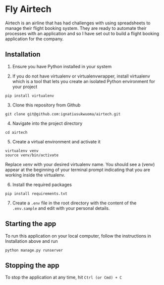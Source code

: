 # Fly Airtech

Airtech is an airline that has had challenges with using spreadsheets to manage their flight booking system. 
They are ready to automate their processes with an application and so I have set out to build a flight booking 
application for the company.

## Installation

1.  Ensure you have Python installed in your system

2.  If you do not have virtualenv or virtualenvwrapper, install virtualenv which is a tool
that lets you create an isolated Python environment for your project
```commandline
pip install virtualenv
```

3. Clone this repository from Github
```
git clone git@github.com:ignatiusukwuoma/airtech.git
```

4. Navigate into the project directory
```commandline
cd airtech
```

5. Create a virtual environment and activate it

```commandline
virtualenv venv
source venv/bin/activate
```
Replace _venv_ with your desired virtualenv name. 
You should see a (venv) appear at the beginning of your terminal prompt indicating that you are working 
inside the virtualenv.



6. Install the required packages
```commandline
pip install requirements.txt 
```

7. Create a `.env` file in the root directory with the content of the `.env.sample` and edit with your personal details.

## Starting the app

To run this application on your local computer, follow the instructions in Installation above and run

```commandline
python manage.py runserver
```

## Stopping the app

To stop the application at any time, hit `Ctrl (or Cmd) + C`
